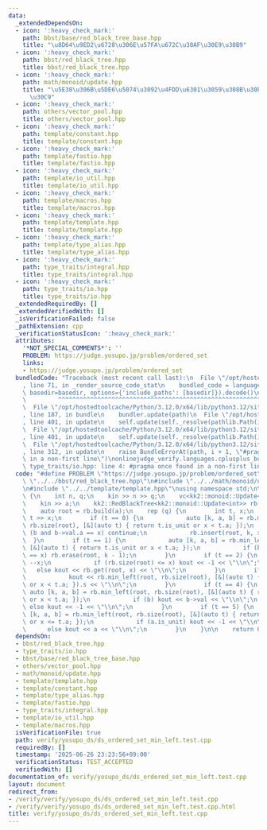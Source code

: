 ```yaml
---
data:
  _extendedDependsOn:
  - icon: ':heavy_check_mark:'
    path: bbst/base/red_black_tree_base.hpp
    title: "\u8D64\u9ED2\u6728\u306E\u57FA\u672C\u30AF\u30E9\u30B9"
  - icon: ':heavy_check_mark:'
    path: bbst/red_black_tree.hpp
    title: bbst/red_black_tree.hpp
  - icon: ':heavy_check_mark:'
    path: math/monoid/update.hpp
    title: "\u5E38\u306B\u5DE6\u5074\u3092\u4FDD\u6301\u3059\u308B\u30E2\u30CE\u30A4\
      \u30C9"
  - icon: ':heavy_check_mark:'
    path: others/vector_pool.hpp
    title: others/vector_pool.hpp
  - icon: ':heavy_check_mark:'
    path: template/constant.hpp
    title: template/constant.hpp
  - icon: ':heavy_check_mark:'
    path: template/fastio.hpp
    title: template/fastio.hpp
  - icon: ':heavy_check_mark:'
    path: template/io_util.hpp
    title: template/io_util.hpp
  - icon: ':heavy_check_mark:'
    path: template/macros.hpp
    title: template/macros.hpp
  - icon: ':heavy_check_mark:'
    path: template/template.hpp
    title: template/template.hpp
  - icon: ':heavy_check_mark:'
    path: template/type_alias.hpp
    title: template/type_alias.hpp
  - icon: ':heavy_check_mark:'
    path: type_traits/integral.hpp
    title: type_traits/integral.hpp
  - icon: ':heavy_check_mark:'
    path: type_traits/io.hpp
    title: type_traits/io.hpp
  _extendedRequiredBy: []
  _extendedVerifiedWith: []
  _isVerificationFailed: false
  _pathExtension: cpp
  _verificationStatusIcon: ':heavy_check_mark:'
  attributes:
    '*NOT_SPECIAL_COMMENTS*': ''
    PROBLEM: https://judge.yosupo.jp/problem/ordered_set
    links:
    - https://judge.yosupo.jp/problem/ordered_set
  bundledCode: "Traceback (most recent call last):\n  File \"/opt/hostedtoolcache/Python/3.12.0/x64/lib/python3.12/site-packages/onlinejudge_verify/documentation/build.py\"\
    , line 71, in _render_source_code_stat\n    bundled_code = language.bundle(stat.path,\
    \ basedir=basedir, options={'include_paths': [basedir]}).decode()\n          \
    \         ^^^^^^^^^^^^^^^^^^^^^^^^^^^^^^^^^^^^^^^^^^^^^^^^^^^^^^^^^^^^^^^^^^^^^^^^^^^^^^^^^\n\
    \  File \"/opt/hostedtoolcache/Python/3.12.0/x64/lib/python3.12/site-packages/onlinejudge_verify/languages/cplusplus.py\"\
    , line 187, in bundle\n    bundler.update(path)\n  File \"/opt/hostedtoolcache/Python/3.12.0/x64/lib/python3.12/site-packages/onlinejudge_verify/languages/cplusplus_bundle.py\"\
    , line 401, in update\n    self.update(self._resolve(pathlib.Path(included), included_from=path))\n\
    \  File \"/opt/hostedtoolcache/Python/3.12.0/x64/lib/python3.12/site-packages/onlinejudge_verify/languages/cplusplus_bundle.py\"\
    , line 401, in update\n    self.update(self._resolve(pathlib.Path(included), included_from=path))\n\
    \  File \"/opt/hostedtoolcache/Python/3.12.0/x64/lib/python3.12/site-packages/onlinejudge_verify/languages/cplusplus_bundle.py\"\
    , line 312, in update\n    raise BundleErrorAt(path, i + 1, \"#pragma once found\
    \ in a non-first line\")\nonlinejudge_verify.languages.cplusplus_bundle.BundleErrorAt:\
    \ type_traits/io.hpp: line 4: #pragma once found in a non-first line\n"
  code: "#define PROBLEM \"https://judge.yosupo.jp/problem/ordered_set\" \n\n#include\
    \ \"../../bbst/red_black_tree.hpp\"\n#include \"../../math/monoid/update.hpp\"\
    \n#include \"../../template/template.hpp\"\nusing namespace std;\n\nint main()\
    \ {\n    int n, q;\n    kin >> n >> q;\n    vc<kk2::monoid::Update<int>> a(n);\n\
    \    kin >> a;\n    kk2::RedBlackTree<kk2::monoid::Update<int>> rb(2 * (n + q));\n\
    \    auto root = rb.build(a);\n    rep (q) {\n        int t, x;\n        kin >>\
    \ t >> x;\n        if (t == 0) {\n            auto [k, a, b] = rb.min_left(root,\
    \ rb.size(root), [&](auto t) { return t.is_unit or x < t.a; });\n            if\
    \ (b and b->val.a == x) continue;\n            rb.insert(root, k, x);\n      \
    \  }\n        if (t == 1) {\n            auto [k, a, b] = rb.min_left(root, rb.size(root),\
    \ [&](auto t) { return t.is_unit or x < t.a; });\n            if (b and b->val.a\
    \ == x) rb.erase(root, k - 1);\n        }\n        if (t == 2) {\n           \
    \ --x;\n            if (rb.size(root) <= x) kout << -1 << \"\\n\";\n         \
    \   else kout << rb.get(root, x) << \"\\n\";\n        }\n        if (t == 3) {\n\
    \            kout << rb.min_left(root, rb.size(root), [&](auto t) { return t.is_unit\
    \ or x < t.a; }).s << \"\\n\";\n        }\n        if (t == 4) {\n           \
    \ auto [k, a, b] = rb.min_left(root, rb.size(root), [&](auto t) { return t.is_unit\
    \ or x < t.a; });\n            if (b) kout << b->val << \"\\n\";\n           \
    \ else kout << -1 << \"\\n\";\n        }\n        if (t == 5) {\n            auto\
    \ [k, a, b] = rb.min_left(root, rb.size(root), [&](auto t) { return t.is_unit\
    \ or x <= t.a; });\n            if (a.is_unit) kout << -1 << \"\\n\";\n      \
    \      else kout << a << \"\\n\";\n        }\n    }\n\n    return 0;\n}\n"
  dependsOn:
  - bbst/red_black_tree.hpp
  - type_traits/io.hpp
  - bbst/base/red_black_tree_base.hpp
  - others/vector_pool.hpp
  - math/monoid/update.hpp
  - template/template.hpp
  - template/constant.hpp
  - template/type_alias.hpp
  - template/fastio.hpp
  - type_traits/integral.hpp
  - template/io_util.hpp
  - template/macros.hpp
  isVerificationFile: true
  path: verify/yosupo_ds/ds_ordered_set_min_left.test.cpp
  requiredBy: []
  timestamp: '2025-06-26 23:23:56+09:00'
  verificationStatus: TEST_ACCEPTED
  verifiedWith: []
documentation_of: verify/yosupo_ds/ds_ordered_set_min_left.test.cpp
layout: document
redirect_from:
- /verify/verify/yosupo_ds/ds_ordered_set_min_left.test.cpp
- /verify/verify/yosupo_ds/ds_ordered_set_min_left.test.cpp.html
title: verify/yosupo_ds/ds_ordered_set_min_left.test.cpp
---
```

